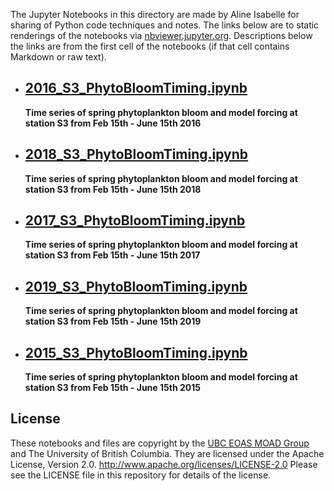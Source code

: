 The Jupyter Notebooks in this directory are made by
Aline Isabelle for sharing of Python code techniques
and notes.
The links below are to static renderings of the notebooks via
[nbviewer.jupyter.org](https://nbviewer.jupyter.org/).
Descriptions below the links are from the first cell of the notebooks
(if that cell contains Markdown or raw text).
* ## [2016_S3_PhytoBloomTiming.ipynb](https://nbviewer.jupyter.org/github/UBC-MOAD/Analysis-Aline/blob/master/Bloom_Timing/2016_S3_PhytoBloomTiming.ipynb)  
    
    **Time series of spring phytoplankton bloom and model forcing at station S3 from Feb 15th - June 15th 2016**

* ## [2018_S3_PhytoBloomTiming.ipynb](https://nbviewer.jupyter.org/github/UBC-MOAD/Analysis-Aline/blob/master/Bloom_Timing/2018_S3_PhytoBloomTiming.ipynb)  
    
    **Time series of spring phytoplankton bloom and model forcing at station S3 from Feb 15th - June 15th 2018**

* ## [2017_S3_PhytoBloomTiming.ipynb](https://nbviewer.jupyter.org/github/UBC-MOAD/Analysis-Aline/blob/master/Bloom_Timing/2017_S3_PhytoBloomTiming.ipynb)  
    
    **Time series of spring phytoplankton bloom and model forcing at station S3 from Feb 15th - June 15th 2017**

* ## [2019_S3_PhytoBloomTiming.ipynb](https://nbviewer.jupyter.org/github/UBC-MOAD/Analysis-Aline/blob/master/Bloom_Timing/2019_S3_PhytoBloomTiming.ipynb)  
    
    **Time series of spring phytoplankton bloom and model forcing at station S3 from Feb 15th - June 15th 2019**

* ## [2015_S3_PhytoBloomTiming.ipynb](https://nbviewer.jupyter.org/github/UBC-MOAD/Analysis-Aline/blob/master/Bloom_Timing/2015_S3_PhytoBloomTiming.ipynb)  
    
    **Time series of spring phytoplankton bloom and model forcing at station S3 from Feb 15th - June 15th 2015**


## License
These notebooks and files are copyright by the
[UBC EOAS MOAD Group](https://github.com/UBC-MOAD/docs/blob/master/CONTRIBUTORS.rst)
and The University of British Columbia.
They are licensed under the Apache License, Version 2.0.
http://www.apache.org/licenses/LICENSE-2.0
Please see the LICENSE file in this repository for details of the license.
